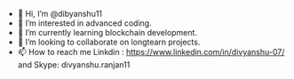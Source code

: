 - 👋 Hi, I’m @dibyanshu11
- 👀 I’m interested in advanced coding.
- 🌱 I’m currently learning blockchain development.
- 💞️ I’m looking to collaborate on longtearn projects.
- 📫 How to reach me Linkdin : https://www.linkedin.com/in/divyanshu-07/ and Skype: divyanshu.ranjan11

<!---
dibyanshu11/dibyanshu11 is a ✨ special ✨ repository because its `README.md` (this file) appears on your GitHub profile.
You can click the Preview link to take a look at your changes.
--->
